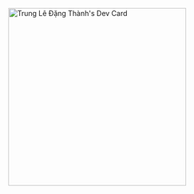 <!--## Hi there 👋-->

<a href="https://app.daily.dev/trungdang"><img src="https://api.daily.dev/devcards/v2/AlyhYGfKnMGAl0B4DBva9.png?type=default&r=qwv" width="356" alt="Trung Lê Đặng Thành's Dev Card"/></a>

<!--
**TrungLeDangThanh/TrungLeDangThanh** is a ✨ _special_ ✨ repository because its `README.md` (this file) appears on your GitHub profile.

Here are some ideas to get you started:

- 🔭 I’m currently working on ...
- 🌱 I’m currently learning ...
- 👯 I’m looking to collaborate on ...
- 🤔 I’m looking for help with ...
- 💬 Ask me about ...
- 📫 How to reach me: ...
- 😄 Pronouns: ...
- ⚡ Fun fact: ...
-->
